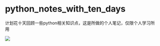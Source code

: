 # python_notes_with_ten_days
计划花十天回顾一些python相关知识点，这是所做的个人笔记，仅限个人学习所用

![](https://github.com/JackKoLing/python_notes_with_ten_days/blob/master/python%E7%AC%94%E8%AE%B0.png)

